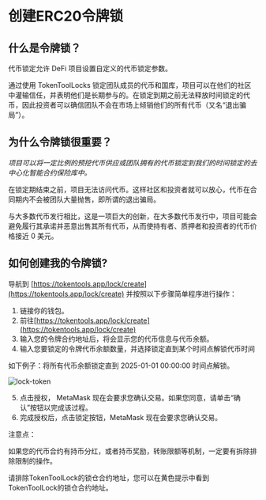 # 创建ERC20令牌锁

## 什么是令牌锁？

代币锁定允许 DeFi 项目设置自定义的代币锁定参数。

通过使用 TokenToolLocks 锁定团队成员的代币和国库，项目可以在他们的社区中灌输信任，并表明他们是长期参与的。在锁定到期之前无法释放时间锁定的代币，因此投资者可以确信团队不会在市场上倾销他们的所有代币（又名“退出骗局”）。



## 为什么令牌锁很重要？

*项目可以将一定比例的预挖代币供应或团队拥有的代币锁定到我们的时间锁定的去中心化智能合约保险库中。*

在锁定期结束之前，项目无法访问代币。这样社区和投资者就可以放心，代币在合同期内不会被团队大量抛售，即所谓的退出骗局。

与大多数代币发行相比，这是一项巨大的创新，在大多数代币发行中，项目可能会避免履行其承诺并恶意出售其所有代币，从而使持有者、质押者和投资者的代币价格接近 0 美元。



## 如何创建我的令牌锁?

导航到 [https://tokentools.app/lock/create](https://tokentools.app/lock/create) 并按照以下步骤简单程序进行操作：

1. 链接你的钱包。
2. 前往[https://tokentools.app/lock/create](https://tokentools.app/lock/create)
3. 输入您的令牌合约地址后，将会显示您的代币信息与代币余额。
4. 输入您要锁定的令牌代币余额数量，并选择锁定直到某个时间点解锁代币时间

如下例子：将所有代币余额锁定直到 2025-01-01 00:00:00 时间点解锁。

![lock-token](../.gitbook/assets/lock/Snipaste_2022-05-08_23-15-40.png)

5. 点击授权， MetaMask 现在会要求您确认交易。如果您同意，请单击“确认”按钮以完成该过程。
6. 完成授权后，点击锁定按钮，MetaMask 现在会要求您确认交易。



注意点：

如果您的代币合约有持币分红，或者持币奖励，转账限额等机制，一定要有拆除排除限制的操作。

请排除TokenToolLock的锁仓合约地址，您可以在黄色提示中看到 TokenToolLock的锁仓合约地址。

